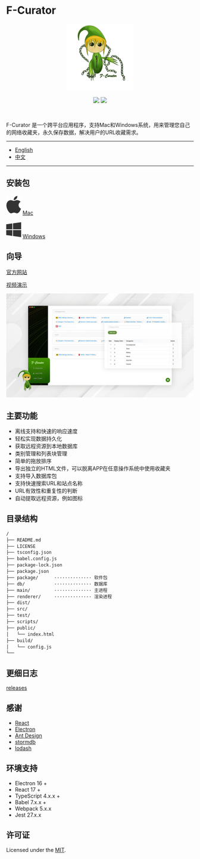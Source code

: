 # F-Curator

<p align="center">
  <a href="https://github.com/xizon/f-curator">
	  <img src="public/assets/images/logo.png"  alt="F-Curator"  width="180" >
  </a>
  <p align="center">
	  <a href="https://www.npmjs.com/package/f-curator" title="npm version"><img src="https://img.shields.io/npm/v/f-curator?style=for-the-badge"/></a>
	  <a href="https://github.com/xizon/f-curator/blob/master/LICENSE" title="license"><img src="https://img.shields.io/badge/license-MIT-brightgreen.svg?style=for-the-badge"/></a>
	   
  </p>
  <br>
</p>



F-Curator 是一个跨平台应用程序，支持Mac和Windows系统，用来管理您自己的网络收藏夹，永久保存数据，解决用户的URL收藏需求。

---

- [English](README.md)
- [中文](README_CN.md)

---

## 安装包


![Mac](public/assets/images/apple-brands.svg) [Mac](package/macOS/F-Curator.dmg) 

![Windows](public/assets/images/windows-brands.svg) [Windows](package/windows/F-Curator(win).zip)



## 向导

[官方网站](https://xizon.github.io/F-Curator-Official-Website/)

[视频演示](https://youtu.be/VYdzttKU5H0)


![quick overview](public/assets/images/main/preview.jpg)



## 主要功能

- 离线支持和快速的响应速度
- 轻松实现数据持久化
- 获取远程资源到本地数据库
- 类别管理和列表块管理
- 简单的拖放排序
- 导出独立的HTML文件，可以脱离APP在任意操作系统中使用收藏夹
- 支持导入数据库包
- 支持快速搜索URL和站点名称
- URL有效性和重复性的判断
- 自动提取远程资源，例如图标


## 目录结构


```sh
/
├── README.md
├── LICENSE
├── tsconfig.json
├── babel.config.js
├── package-lock.json
├── package.json
├── package/      ·············· 软件包
├── db/           ·············· 数据库
├── main/         ·············· 主进程
├── renderer/     ·············· 渲染进程
├── dist/
├── src/
├── test/  
├── scripts/  
├── public/  
│   └── index.html 
├── build/  
│   └── config.js
└──
```

## 更细日志

[releases](CHANGELOG.md)



## 感谢

- [React](https://reactjs.org/)
- [Electron](https://www.electronjs.org/)
- [Ant Design](https://github.com/ant-design/ant-design/)
- [stormdb](https://github.com/TomPrograms/stormdb)
- [lodash](https://github.com/lodash/lodash)



## 环境支持

- Electron 16 +
- React 17 +
- TypeScript 4.x.x + 
- Babel 7.x.x + 
- Webpack 5.x.x
- Jest 27.x.x


## 许可证

Licensed under the [MIT](https://opensource.org/licenses/MIT).



